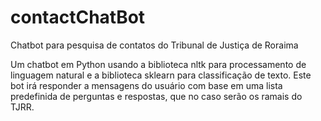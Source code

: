 # contactChatBot
Chatbot para pesquisa de contatos do Tribunal de Justiça de Roraima

Um chatbot em Python usando a biblioteca nltk para processamento de linguagem natural e a biblioteca sklearn para classificação de texto. Este bot irá responder a mensagens do usuário com base em uma lista predefinida de perguntas e respostas, que no caso serão os ramais do TJRR.



